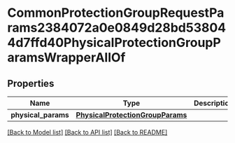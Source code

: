 # CommonProtectionGroupRequestParams2384072a0e0849d28bd538044d7ffd40PhysicalProtectionGroupParamsWrapperAllOf


## Properties
Name | Type | Description | Notes
------------ | ------------- | ------------- | -------------
**physical_params** | [**PhysicalProtectionGroupParams**](PhysicalProtectionGroupParams.md) |  | [optional] 

[[Back to Model list]](../README.md#documentation-for-models) [[Back to API list]](../README.md#documentation-for-api-endpoints) [[Back to README]](../README.md)


